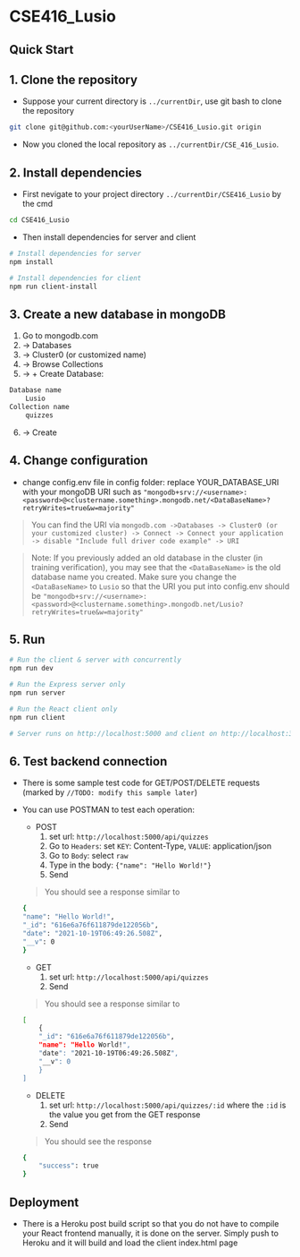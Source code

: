 # CSE416_Lusio

## Quick Start

## 1. Clone the repository

- Suppose your current directory is `../currentDir`, use git bash to clone the repository
```bash
git clone git@github.com:<yourUserName>/CSE416_Lusio.git origin
```

- Now you cloned the local repository as `../currentDir/CSE_416_Lusio`.

## 2. Install dependencies

- First nevigate to your project directory `../currentDir/CSE416_Lusio` by the cmd

```bash
cd CSE416_Lusio
```

- Then install dependencies for server and client 

```bash
# Install dependencies for server
npm install

# Install dependencies for client
npm run client-install
```

## 3. Create a new database in mongoDB
1. Go to mongodb.com
2. -> Databases
3. -> Cluster0 (or customized name)
4. -> Browse Collections
5. -> + Create Database:
```bash
Database name
    Lusio
Collection name
    quizzes
```
6. -> Create

## 4. Change configuration
- change config.env file in config folder: replace YOUR_DATABASE_URI with your mongoDB URI such as `"mongodb+srv://<username>:<password>@<clustername.something>.mongodb.net/<DataBaseName>?retryWrites=true&w=majority"` 

> You can find the URI via `mongodb.com ->Databases -> Cluster0 (or your customized cluster) -> Connect -> Connect your application -> disable "Include full driver code example" -> URI`

> Note: If you previously added an old database in the cluster (in training verification), you may see that the `<DataBaseName>` is the old database name you created. Make sure you change the `<DataBaseName>` to `Lusio` so that the URI you put into config.env should be `"mongodb+srv://<username>:<password>@<clustername.something>.mongodb.net/Lusio?retryWrites=true&w=majority"`

## 5. Run

```bash
# Run the client & server with concurrently
npm run dev

# Run the Express server only
npm run server

# Run the React client only
npm run client

# Server runs on http://localhost:5000 and client on http://localhost:3000
```

## 6. Test backend connection
- There is some sample test code for GET/POST/DELETE requests (marked by `//TODO: modify this sample later`)
- You can use POSTMAN to test each operation:

    - POST
        1. set url: `http://localhost:5000/api/quizzes` 
        2. Go to `Headers`: set `KEY`: Content-Type, `VALUE`: application/json
        3. Go to `Body`: select `raw`
        4. Type in the body: `{"name": "Hello World!"}`
        5. Send
    > You should see a response similar to
    ```bash
    {
    "name": "Hello World!",
    "_id": "616e6a76f611879de122056b",
    "date": "2021-10-19T06:49:26.508Z",
    "__v": 0
    }
    ```
    - GET
        1. set url: `http://localhost:5000/api/quizzes` 
        2. Send
    > You should see a response similar to
    ```bash
    [
        {
        "_id": "616e6a76f611879de122056b",
        "name": "Hello World!",
        "date": "2021-10-19T06:49:26.508Z",
        "__v": 0
        }
    ]
    ```
    - DELETE
        1. set url: `http://localhost:5000/api/quizzes/:id` where the `:id` is the value you get from the GET response
        2. Send
    > You should see the response
    ```bash
    {
        "success": true
    }
    ```


## Deployment

- There is a Heroku post build script so that you do not have to compile your React frontend manually, it is done on the server. Simply push to Heroku and it will build and load the client index.html page